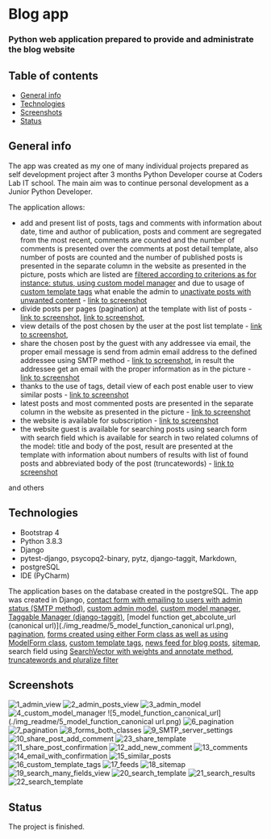 # Blog app

### Python web application prepared to provide and administrate the blog website

## Table of contents

* [General info](#general-info)
* [Technologies](#technologies)
* [Screenshots](#screenshots)
* [Status](#status)

## General info

The app was created as my one of many individual projects prepared as self development project after 3 months Python Developer course at Coders Lab IT school. The main aim was to continue personal development as a Junior Python Developer.


The application allows:

- add and present list of posts, tags and comments with information about date, time and author of publication, posts and comment are segregated from the most recent, comments are counted and the number of comments is presented over the comments at post detail template, also number of posts are counted and the number of published posts is presented in the separate column in the website as presented in the picture, posts which are listed are [filtered according to criterions as for instance: stutus, using custom model manager](./img_readme/4_custom_model_manager.png) and due to usage of [custom template tags](./img_readme/16_custom_template_tags.png) what enable the admin to [unactivate posts with unwanted content](./img_readme/2_admin_posts_view.png) - [link to screenshot](./img_readme/7_pagination.png)
- divide posts per pages (pagination) at the template with list of posts - [link to screenshot](./img_readme/6_pagination.png), [link to screenshot](./img_readme/7_pagination.png),
- view details of the post chosen by the user at the post list template - [link to screenshot](./img_readme/10_share_post_add_comment.png),
- share the chosen post by the guest with any addressee via email, the proper email message is send from admin email address to the defined addressee using SMTP method - [link to screenshot](./img_readme/23_share_template.png), in result the addressee get an email with the proper information as in the picture - [link to screenshot](./img_readme/14_email_with_confirmation.png)
- thanks to the use of tags, detail view of each post enable user to view similar posts - [link to screenshot](./img_readme/15_similar_posts.png)
- latest posts and most commented posts are presented in the separate column in the website as presented in the picture - [link to screenshot](./img_readme/15_similar_posts.png)
- the website is available for subscription - [link to screenshot](./img_readme/15_similar_posts.png)
- the website guest is available for searching posts using search form with search field which is available for search in two related columns of the model: title and body of the post, result are presented at the template with information about numbers of results with list of found posts and abbreviated body of the post (truncatewords) - [link to screenshot](./img_readme/21_search_results.png)

and others


## Technologies

* Bootstrap 4
* Python 3.8.3
* Django
* pytest-django, psycopq2-binary, pytz, django-taggit, Markdown,
* postgreSQL
* IDE (PyCharm)

The application bases on the database created in the postgreSQL. The app was created in Django, [contact form with emailing to users with admin status (SMTP method)](./img_readme/9_SMTP_server_settings.png), [custom admin model](./img_readme/3_admin_model.png), [custom model manager](./img_readme/4_custom_model_manager.png), [Taggable Manager (django-taggit)](./img_readme/4_custom_model_manager.png), [model function get_abcolute_url (canonical url)](./img_readme/5_model_function_canonical url.png), [pagination](./img_readme/6_pagination.png), [forms created using either Form class as well as using ModelForm class](./img_readme/8_forms_both_classes.png), [custom template tags](./img_readme/16_custom_template_tags.png), [news feed for blog posts](./img_readme/17_feeds.png), [sitemap](./img_readme/18_sitemap.png), search field using [SearchVector with weights and annotate method](./img_readme/19_search_many_fields_view.png), [truncatewords and pluralize filter](./img_readme/20_search_template.png)


## Screenshots

![1_admin_view](./img_readme/1_admin_view.png)
![2_admin_posts_view](./img_readme/2_admin_posts_view.png)
![3_admin_model](./img_readme/3_admin_model.png)
![4_custom_model_manager](./img_readme/4_custom_model_manager.png)
![5_model_function_canonical_url](./img_readme/5_model_function_canonical url.png)
![6_pagination](./img_readme/6_pagination.png)
![7_pagination](./img_readme/7_pagination.png)
![8_forms_both_classes](./img_readme/8_forms_both_classes.png)
![9_SMTP_server_settings](./img_readme/9_SMTP_server_settings.png)
![10_share_post_add_comment](./img_readme/10_share_post_add_comment.png)
![23_share_template](./img_readme/23_share_template.png)
![11_share_post_confirmation](./img_readme/11_share_post_confirmation.png)
![12_add_new_comment](./img_readme/12_add_new_comment.png)
![13_comments](./img_readme/13_comments.png)
![14_email_with_confirmation](./img_readme/14_email_with_confirmation.png)
![15_similar_posts](./img_readme/15_similar_posts.png)
![16_custom_template_tags](./img_readme/16_custom_template_tags.png)
![17_feeds](./img_readme/17_feeds.png)
![18_sitemap](./img_readme/18_sitemap.png)
![19_search_many_fields_view](./img_readme/19_search_many_fields_view.png)
![20_search_template](./img_readme/20_search_template.png)
![21_search_results](./img_readme/21_search_results.png)
![22_search_template](./img_readme/22_search_template.png)

## Status

The project is finished.

